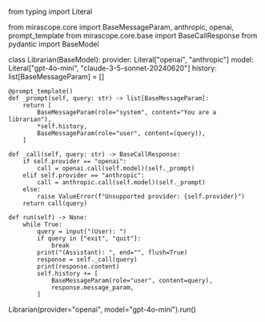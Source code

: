 from typing import Literal

from mirascope.core import BaseMessageParam, anthropic, openai, prompt_template
from mirascope.core.base import BaseCallResponse
from pydantic import BaseModel


class Librarian(BaseModel):
    provider: Literal["openai", "anthropic"]
    model: Literal["gpt-4o-mini", "claude-3-5-sonnet-20240620"]
    history: list[BaseMessageParam] = []

    @prompt_template()
    def _prompt(self, query: str) -> list[BaseMessageParam]:
        return [
            BaseMessageParam(role="system", content="You are a librarian"),
            *self.history,
            BaseMessageParam(role="user", content=(query)),
        ]

    def _call(self, query: str) -> BaseCallResponse:
        if self.provider == "openai":
            call = openai.call(self.model)(self._prompt)
        elif self.provider == "anthropic":
            call = anthropic.call(self.model)(self._prompt)
        else:
            raise ValueError(f"Unsupported provider: {self.provider}")
        return call(query)

    def run(self) -> None:
        while True:
            query = input("(User): ")
            if query in ["exit", "quit"]:
                break
            print("(Assistant): ", end="", flush=True)
            response = self._call(query)
            print(response.content)
            self.history += [
                BaseMessageParam(role="user", content=query),
                response.message_param,
            ]


Librarian(provider="openai", model="gpt-4o-mini").run()